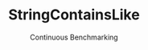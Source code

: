 ---
layout: docu
title: StringContainsLike
subtitle: Continuous Benchmarking
selected: String
expanded: Benchmarking
benchmark: /individual_results/StringContainsLike.html
---